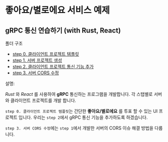 # 좋아요/별로에요 서비스 예제
## gRPC 통신 연습하기 (with Rust, React)

폴더 구조
- [step 0. 클라이언트 프로젝트 템플릿](./step.00_template/README.md)
- [step 1. 서버 프로젝트 생성](./step.01_server/README.md)
- [step 2. 클라이언트 프로젝트 통신 기능 추가](./step.02_client/README.md)
- [step 3. 서버 CORS 수정](./step.03_server/README.md)

설명:

_Rust_ 와 _React_ 를 사용하여 __gRPC__ 통신하는 프로그램을 개발합니다. 
각 스탭별로 서버와 클라이언트 프로젝트를 개발 합니다. 

`step 0. 클라이언트 프로젝트 템플릿`는 간단한 __좋아요/별로에요__ 를 투표 할 수 있는 UI 프로젝트 입니다. 
우리는 `step 2`에서 gRPC 통신 기능을 추가하도록 하겠습니다.

`step 3. 서버 CORS 수정`에는 `step 1`에서 개발한 서버의 CORS 이슈 해결 방법을 다룹니다. 